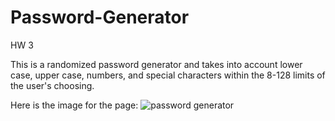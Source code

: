 # Password-Generator
HW 3

This is a randomized password generator and takes into account lower case, upper case, numbers, and special characters within the 8-128 limits of the user's choosing. 

Here is the image for the page:
![password generator](https://user-images.githubusercontent.com/89123840/133745153-82d44e41-18b1-4b19-95b5-13176ff1a20a.png)
